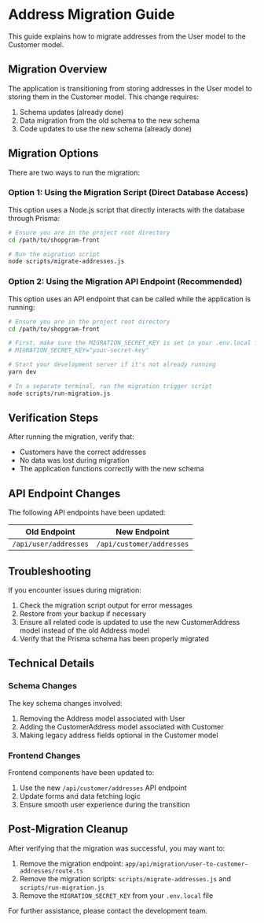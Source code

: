 # Address Migration Guide

This guide explains how to migrate addresses from the User model to the Customer model.

## Migration Overview

The application is transitioning from storing addresses in the User model to storing them in the Customer model. This change requires:

1. Schema updates (already done)
2. Data migration from the old schema to the new schema
3. Code updates to use the new schema (already done)

## Migration Options

There are two ways to run the migration:

### Option 1: Using the Migration Script (Direct Database Access)

This option uses a Node.js script that directly interacts with the database through Prisma:

```bash
# Ensure you are in the project root directory
cd /path/to/shopgram-front

# Run the migration script
node scripts/migrate-addresses.js
```

### Option 2: Using the Migration API Endpoint (Recommended)

This option uses an API endpoint that can be called while the application is running:

```bash
# Ensure you are in the project root directory
cd /path/to/shopgram-front

# First, make sure the MIGRATION_SECRET_KEY is set in your .env.local file:
# MIGRATION_SECRET_KEY="your-secret-key"

# Start your development server if it's not already running
yarn dev

# In a separate terminal, run the migration trigger script
node scripts/run-migration.js
```

## Verification Steps

After running the migration, verify that:

- Customers have the correct addresses
- No data was lost during migration
- The application functions correctly with the new schema

## API Endpoint Changes

The following API endpoints have been updated:

| Old Endpoint | New Endpoint |
|--------------|--------------|
| `/api/user/addresses` | `/api/customer/addresses` |

## Troubleshooting

If you encounter issues during migration:

1. Check the migration script output for error messages
2. Restore from your backup if necessary
3. Ensure all related code is updated to use the new CustomerAddress model instead of the old Address model
4. Verify that the Prisma schema has been properly migrated

## Technical Details

### Schema Changes

The key schema changes involved:

1. Removing the Address model associated with User
2. Adding the CustomerAddress model associated with Customer
3. Making legacy address fields optional in the Customer model

### Frontend Changes

Frontend components have been updated to:

1. Use the new `/api/customer/addresses` API endpoint
2. Update forms and data fetching logic
3. Ensure smooth user experience during the transition

## Post-Migration Cleanup

After verifying that the migration was successful, you may want to:

1. Remove the migration endpoint: `app/api/migration/user-to-customer-addresses/route.ts`
2. Remove the migration scripts: `scripts/migrate-addresses.js` and `scripts/run-migration.js`
3. Remove the `MIGRATION_SECRET_KEY` from your `.env.local` file

For further assistance, please contact the development team. 